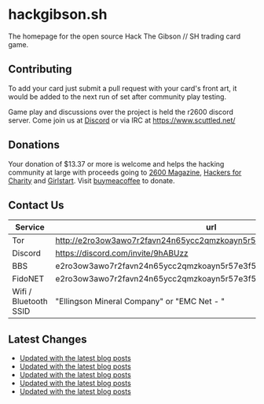 # hackgibson.sh
The homepage for the open source Hack The Gibson // SH trading card game.


## Contributing

To add your card just submit a pull request with your card's front art, it would be added to the next run of set after community play testing.

Game play and discussions over the project is held the r2600 discord server. Come join us at [Discord](https://discord.com/invite/9hABUzz) or via IRC at https://www.scuttled.net/


## Donations

Your donation of $13.37 or more is welcome and helps the hacking community at large with proceeds going to [2600 Magazine](https://2600.com/), [Hackers for Charity](https://hackersforcharity.org) and [Girlstart](https://girlstart.org).  Visit [buymeacoffee](https://www.buymeacoffee.com/hackgibson.sh) to donate.


## Contact Us

Service | url
-|-
Tor | http://e2ro3ow3awo7r2favn24n65ycc2qmzkoayn5r57e3f56nvjwdcgg32ad.onion
Discord | https://discord.com/invite/9hABUzz
BBS | e2ro3ow3awo7r2favn24n65ycc2qmzkoayn5r57e3f56nvjwdcgg32ad.onion:23
FidoNET | e2ro3ow3awo7r2favn24n65ycc2qmzkoayn5r57e3f56nvjwdcgg32ad.onion:24554
Wifi / Bluetooth SSID | "Ellingson Mineral Company" or "EMC Net - <fidonet address>"

## Latest Changes
<!-- BLOG-POST-LIST:START -->
- [Updated with the latest blog posts](https://github.com/DFW2600/hackgibson.sh/commit/9f6b02c41c5c71925ff0f0ff03fb7010ca8febe3)
- [Updated with the latest blog posts](https://github.com/DFW2600/hackgibson.sh/commit/f7958ad537683c2289a27156dec5403bb2f43f45)
- [Updated with the latest blog posts](https://github.com/DFW2600/hackgibson.sh/commit/17ea0e4755a4e6fe28cf1a4fb848deea7e838655)
- [Updated with the latest blog posts](https://github.com/DFW2600/hackgibson.sh/commit/c5dbb46e378e9bc123e384c6d9c8422b18b15545)
- [Updated with the latest blog posts](https://github.com/DFW2600/hackgibson.sh/commit/5c7ae551b22a336195a75e14a8a89527fdd93dcf)
<!-- BLOG-POST-LIST:END -->
